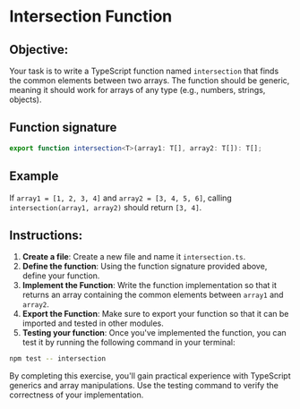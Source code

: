 # Intersection Function

## Objective:

Your task is to write a TypeScript function named `intersection` that finds the common elements between two arrays. The function should be generic, meaning it should work for arrays of any type (e.g., numbers, strings, objects).

## Function signature

```typescript
export function intersection<T>(array1: T[], array2: T[]): T[];
```

## Example

If `array1 = [1, 2, 3, 4]` and `array2 = [3, 4, 5, 6]`, calling `intersection(array1, array2)` should return `[3, 4]`.

## Instructions:

1. **Create a file**: Create a new file and name it `intersection.ts`.
2. **Define the function**: Using the function signature provided above, define your function.
3. **Implement the Function**: Write the function implementation so that it returns an array containing the common elements between `array1` and `array2`.
4. **Export the Function**: Make sure to export your function so that it can be imported and tested in other modules.
5. **Testing your function**: Once you've implemented the function, you can test it by running the following command in your terminal:

```Bash
npm test -- intersection
```

By completing this exercise, you'll gain practical experience with TypeScript generics and array manipulations. Use the testing command to verify the correctness of your implementation.
